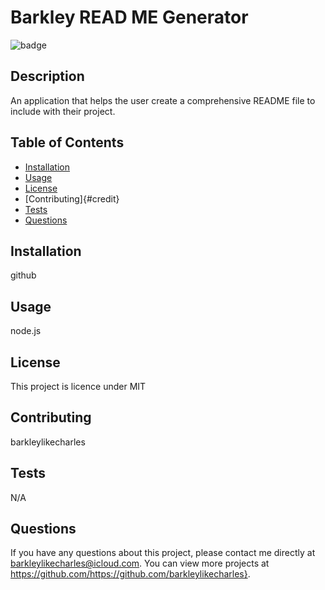 # Barkley READ ME Generator

  ![badge](https://img.shields.io/badge/license-MIT-brightgreen)<br />

  ## Description
  An application that helps the user create a comprehensive README file to include with their project.

  ## Table of Contents
  * [Installation](#installation)
  * [Usage](#usage)
  * [License](#license)
  * [Contributing]{#credit}
  * [Tests](#test)
  * [Questions](#questions)

  ## Installation
  github

  ## Usage
  node.js

  ## License
  This project is licence under MIT

  ## Contributing
  barkleylikecharles

  ## Tests
  N/A

  ## Questions
  If you have any questions about this project, please contact me directly at barkleylikecharles@icloud.com. You can view more projects at https://github.com/https://github.com/barkleylikecharles}.

